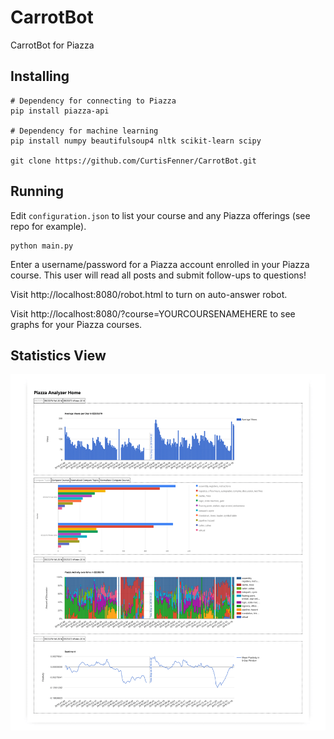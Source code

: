 # CarrotBot
CarrotBot for Piazza

## Installing

    # Dependency for connecting to Piazza
    pip install piazza-api
    
    # Dependency for machine learning
    pip install numpy beautifulsoup4 nltk scikit-learn scipy
    
    git clone https://github.com/CurtisFenner/CarrotBot.git
    
## Running

Edit `configuration.json` to list your course and any Piazza offerings (see repo for example).

    python main.py

Enter a username/password for a Piazza account enrolled in your Piazza course. This user will read all posts and submit follow-ups to questions!

Visit http://localhost:8080/robot.html to turn on auto-answer robot.

Visit http://localhost:8080/?course=YOURCOURSENAMEHERE to see graphs for your Piazza courses.

## Statistics View

![Forum statistics preview](https://github.com/CurtisFenner/CarrotBot/blob/master/homepreview.png)
